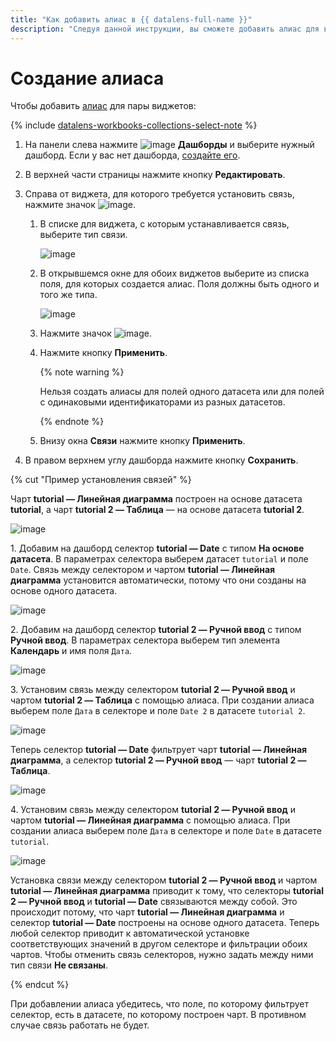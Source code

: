 ```yaml
---
title: "Как добавить алиас в {{ datalens-full-name }}"
description: "Следуя данной инструкции, вы сможете добавить алиас для виджетов в {{ datalens-full-name }}." 
---
```


# Создание алиаса

Чтобы добавить [алиас](../../dashboard/link.md#alias) для пары виджетов:


{% include [datalens-workbooks-collections-select-note](../../../_includes/datalens/operations/datalens-workbooks-collections-select-note.md) %}


1. На панели слева нажмите ![image](../../../_assets/datalens/dashboard-0523.svg) **Дашборды** и выберите нужный дашборд. Если у вас нет дашборда, [создайте его](create.md).
1. В верхней части страницы нажмите кнопку **Редактировать**.
1. Справа от виджета, для которого требуется установить связь, нажмите значок ![image](../../../_assets/datalens/links.svg).

   1. В списке для виджета, с которым устанавливается связь, выберите тип связи.

      ![image](../../../_assets/datalens/concepts/link-type.png)

   1. В открывшемся окне для обоих виджетов выберите из списка поля, для которых создается алиас. Поля должны быть одного и того же типа.

      ![image](../../../_assets/datalens/concepts/alias-add.png)

   1. Нажмите значок ![image](../../../_assets/datalens/check.svg).
   1. Нажмите кнопку **Применить**.

      {% note warning %}

      Нельзя создать алиасы для полей одного датасета или для полей с одинаковыми идентификаторами из разных датасетов.

      {% endnote %}

   1. Внизу окна **Связи** нажмите кнопку **Применить**.

1. В правом верхнем углу дашборда нажмите кнопку **Сохранить**.

{% cut "Пример установления связей" %}

Чарт **tutorial — Линейная диаграмма** построен на основе датасета **tutorial**, а чарт **tutorial 2 — Таблица** — на основе датасета **tutorial 2**.

![image](../../../_assets/datalens/concepts/charts-1.png)

1\. Добавим на дашборд селектор **tutorial — Date** с типом **На основе датасета**. В параметрах селектора выберем датасет `tutorial` и поле `Date`. Связь между селектором и чартом **tutorial — Линейная диаграмма** установится автоматически, потому что они созданы на основе одного датасета.

   ![image](../../../_assets/datalens/concepts/selector-1.png)

2\. Добавим на дашборд селектор **tutorial 2 — Ручной ввод** с типом **Ручной ввод**. В параметрах селектора выберем тип элемента **Календарь** и имя поля `Дата`.

   ![image](../../../_assets/datalens/concepts/selector-2.png)

3\. Установим связь между селектором **tutorial 2 — Ручной ввод** и чартом **tutorial 2 — Таблица** с помощью алиаса. При создании алиаса выберем поле `Дата` в селекторе и поле `Date 2` в датасете `tutorial 2`.

   ![image](../../../_assets/datalens/concepts/alias-date-1.png)

Теперь селектор **tutorial — Date** фильтрует чарт **tutorial — Линейная диаграмма**, а селектор **tutorial 2 — Ручной ввод** — чарт **tutorial 2 — Таблица**.

   ![image](../../../_assets/datalens/concepts/charts-2.png)

4\. Установим связь между селектором **tutorial 2 — Ручной ввод** и чартом **tutorial — Линейная диаграмма** с помощью алиаса. При создании алиаса выберем поле `Дата` в селекторе и поле `Date` в датасете `tutorial`.

   ![image](../../../_assets/datalens/concepts/alias-date-2.png)

Установка связи между селектором **tutorial 2 — Ручной ввод** и чартом **tutorial — Линейная диаграмма** приводит к тому, что селекторы **tutorial 2 — Ручной ввод** и **tutorial — Date** связываются между собой. Это происходит потому, что чарт **tutorial — Линейная диаграмма** и селектор **tutorial — Date** построены на основе одного датасета. Теперь любой селектор приводит к автоматической установке соответствующих значений в другом селекторе и фильтрации обоих чартов. Чтобы отменить связь селекторов, нужно задать между ними тип связи **Не связаны**.

{% endcut %}

При добавлении алиаса убедитесь, что поле, по которому фильтрует селектор, есть в датасете, по которому построен чарт. В противном случае связь работать не будет.